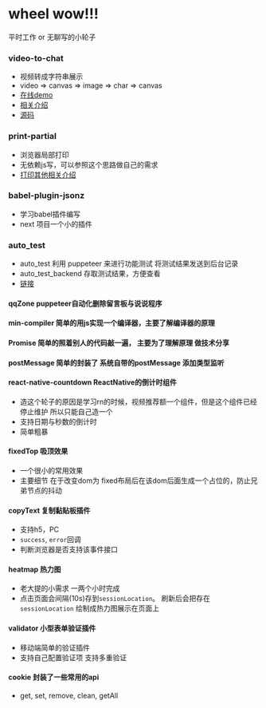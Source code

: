 # wheel wow!!!

平时工作 or 无聊写的小轮子

### video-to-chat
  - 视频转成字符串展示
  - video => canvas => image => char => canvas
  - [在线demo](//jsonz1993.github.io/demo/video2char_img/)
  - [相关介绍](//jsonz1993.github.io/2018/07/video-to-chat/)
  - [源码](https://github.com/jsonz1993/wheel/tree/master/video2char)


### print-partial
  - 浏览器局部打印
  - 无依赖js写，可以参照这个思路做自己的需求
  - [打印其他相关介绍](https://jsonz1993.github.io/2018/06/window-print%E2%80%94%E2%80%94%E5%85%B3%E4%BA%8E%E6%B5%8F%E8%A7%88%E5%99%A8%E6%89%93%E5%8D%B0/)

### babel-plugin-jsonz
  - 学习babel插件编写
  - next 项目一个小的插件

### auto_test
  - auto_test 利用 puppeteer 来进行功能测试 将测试结果发送到后台记录
  - auto_test_backend 存取测试结果，方便查看
  - [链接](https://jsonz1993.github.io/2018/04/%E8%87%AA%E5%8A%A8%E5%8C%96%E5%8A%9F%E8%83%BD%E6%B5%8B%E8%AF%95%E6%B5%81%E7%A8%8B%E6%96%B9%E6%A1%88/)

#### qqZone puppeteer自动化删除留言板与说说程序

#### min-compiler 简单的用js实现一个编译器，主要了解编译器的原理

#### Promise 简单的照着别人的代码敲一遍， 主要为了理解原理 做技术分享

#### postMessage 简单的封装了 系统自带的postMessage 添加类型监听

#### react-native-countdown ReactNative的倒计时组件
- 造这个轮子的原因是学习rn的时候，视频推荐额一个组件，但是这个组件已经停止维护 所以只能自己造一个
- 支持日期与秒数的倒计时
- 简单粗暴

#### fixedTop 吸顶效果
- 一个很小的常用效果
- 主要细节 在于改变dom为 fixed布局后在该dom后面生成一个占位的，防止兄弟节点的抖动

#### copyText 复制黏贴板插件
- 支持h5，PC
- `success`, `error`回调
- 判断浏览器是否支持该事件接口

#### heatmap 热力图
- 老大提的小需求 一两个小时完成
- 点击页面会间隔(10s)存到`sessionLocation`。 刷新后会把存在`sessionLocation` 绘制成热力图展示在页面上

#### validator 小型表单验证插件
- 移动端简单的验证插件
- 支持自己配置验证项 支持多重验证


#### cookie 封装了一些常用的api

- get, set, remove, clean, getAll